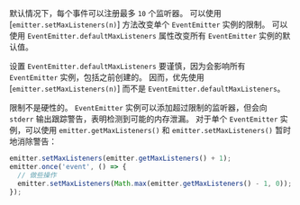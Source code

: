 <!-- YAML
added: v0.11.2
-->

默认情况下，每个事件可以注册最多 `10` 个监听器。
可以使用 [`emitter.setMaxListeners(n)`] 方法改变单个 `EventEmitter` 实例的限制。
可以使用 `EventEmitter.defaultMaxListeners` 属性改变所有 `EventEmitter` 实例的默认值。

设置 `EventEmitter.defaultMaxListeners` 要谨慎，因为会影响所有 `EventEmitter` 实例，包括之前创建的。
因而，优先使用 [`emitter.setMaxListeners(n)`] 而不是 `EventEmitter.defaultMaxListeners`。

限制不是硬性的。
`EventEmitter` 实例可以添加超过限制的监听器，但会向 `stderr` 输出跟踪警告，表明检测到可能的内存泄漏。
对于单个 `EventEmitter` 实例，可以使用 `emitter.getMaxListeners()` 和 `emitter.setMaxListeners()` 暂时地消除警告：


```js
emitter.setMaxListeners(emitter.getMaxListeners() + 1);
emitter.once('event', () => {
  // 做些操作
  emitter.setMaxListeners(Math.max(emitter.getMaxListeners() - 1, 0));
});
```

